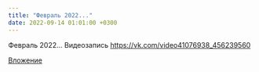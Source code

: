 ```yaml
---
title: "Февраль 2022..."
date: 2022-09-14 01:01:00 +0300
---
```


Февраль 2022...
Видеозапись
https://vk.com/video41076938_456239560

[Вложение](https://vk.com/video41076938_456239560)
